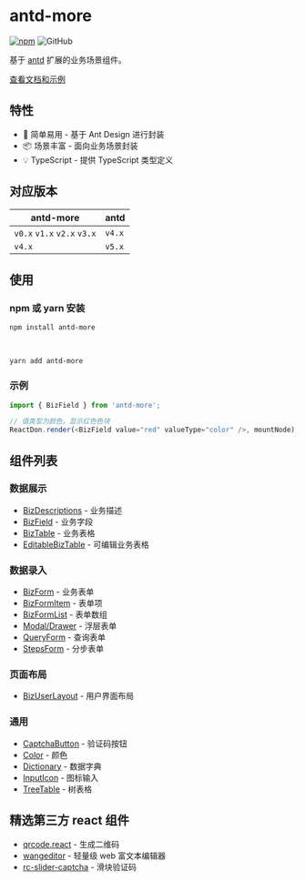 # antd-more

[![npm][npm]][npm-url] ![GitHub](https://img.shields.io/github/license/doly-dev/antd-more.svg)

基于 [antd] 扩展的业务场景组件。

[查看文档和示例][site]

## 特性

- 💎 简单易用 - 基于 Ant Design 进行封装
- 📦 场景丰富 - 面向业务场景封装
- 💡 TypeScript - 提供 TypeScript 类型定义

## 对应版本

| antd-more                   | antd   |
| --------------------------- | ------ |
| `v0.x` `v1.x` `v2.x` `v3.x` | `v4.x` |
| `v4.x`                      | `v5.x` |

## 使用

### npm 或 yarn 安装

```shell
npm install antd-more
```

<br />

```shell
yarn add antd-more
```

### 示例

```javascript
import { BizField } from 'antd-more';

// 值类型为颜色，显示红色色块
ReactDon.render(<BizField value="red" valueType="color" />, mountNode);
```

## 组件列表

### 数据展示

- [BizDescriptions] - 业务描述
- [BizField] - 业务字段
- [BizTable] - 业务表格
- [EditableBizTable] - 可编辑业务表格

### 数据录入

- [BizForm] - 业务表单
- [BizFormItem] - 表单项
- [BizFormList] - 表单数组
- [Modal/Drawer] - 浮层表单
- [QueryForm] - 查询表单
- [StepsForm] - 分步表单

### 页面布局

- [BizUserLayout] - 用户界面布局

### 通用

- [CaptchaButton] - 验证码按钮
- [Color] - 颜色
- [Dictionary] - 数据字典
- [InputIcon] - 图标输入
- [TreeTable] - 树表格

## 精选第三方 react 组件

- [qrcode.react] - 生成二维码
- [wangeditor] - 轻量级 web 富文本编辑器
- [rc-slider-captcha] - 滑块验证码

[npm]: https://img.shields.io/npm/v/antd-more.svg
[antd]: https://ant.design/
[npm-url]: https://npmjs.com/package/antd-more
[site]: https://doly-dev.github.io/antd-more/latest/index.html
[captchabutton]: /components/captcha-button
[color]: /components/color
[dictionary]: /components/dictionary
[bizdescriptions]: /components/biz-descriptions
[bizfield]: /components/biz-field
[biztable]: /components/biz-table
[editablebiztable]: /components/editable-biz-table
[bizform]: /components/biz-form
[bizformitem]: /components/biz-form-item
[bizformlist]: /components/biz-form-list
[modal/drawer]: /components/modal-form
[queryform]: /components/query-form
[stepsform]: /components/steps-form
[bizuserlayout]: /components/biz-user-layout
[inputicon]: /components/input-icon
[treetable]: /components/tree-table
[qrcode.react]: https://www.npmjs.com/package/qrcode.react
[wangeditor]: https://www.npmjs.com/package/wangeditor
[rc-slider-captcha]: https://www.npmjs.com/package/rc-slider-captcha
